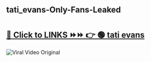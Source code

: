 
 ## tati_evans-Only-Fans-Leaked

# <h2><a href="https://clipsfans.com/tati_evans&ref=git">🔗 Click to LINKS ⏩⏩ 👉 🟢 tati evans </a></h2>

<a href="https://clipsfans.com/tati_evans&ref=git" rel="nofollow" data-target="animated-image.originalLink"><img src="https://i.ibb.co.com/xMMVF88/686577567.gif" alt="Viral Video Original" style="max-width: 100%; display: inline-block;" data-target="animated-image.originalImage"></a>
